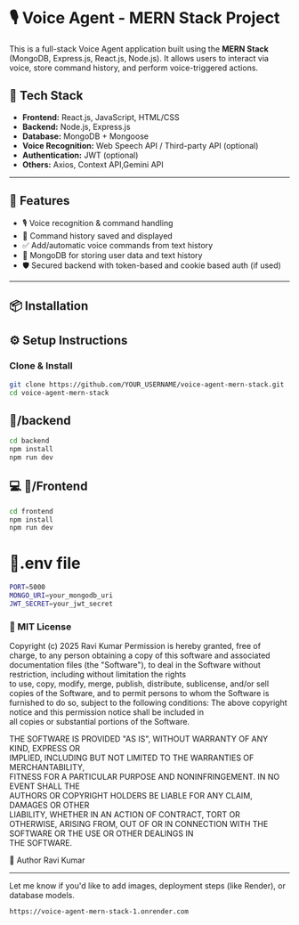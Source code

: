 # 🎙️ Voice Agent - MERN Stack Project

This is a full-stack Voice Agent application built using the **MERN Stack** (MongoDB, Express.js, React.js, Node.js). It allows users to interact via voice, store command history, and perform voice-triggered actions.

## 📁 Tech Stack

- **Frontend:** React.js, JavaScript, HTML/CSS
- **Backend:** Node.js, Express.js
- **Database:** MongoDB + Mongoose
- **Voice Recognition:** Web Speech API / Third-party API (optional)
- **Authentication:** JWT (optional)
- **Others:** Axios, Context API,Gemini API

---

## 🚀 Features

- 🎙️ Voice recognition & command handling
- 📜 Command history saved and displayed
- ✅ Add/automatic voice commands from text history
- 💾 MongoDB for storing user data and text history
- 🛡️ Secured backend with token-based and cookie based auth (if used)

---

## 📦 Installation

## ⚙️ Setup Instructions

### Clone & Install

```bash
git clone https://github.com/YOUR_USERNAME/voice-agent-mern-stack.git
cd voice-agent-mern-stack
```

## 🔧/backend

```bash
cd backend
npm install
npm run dev
```

## 💻 🎨/Frontend

```bash
cd frontend
npm install
npm run dev
```

# 🔐.env file

```bash
PORT=5000
MONGO_URI=your_mongodb_uri
JWT_SECRET=your_jwt_secret
```

### 📄 MIT License

Copyright (c) 2025 Ravi Kumar
Permission is hereby granted, free of charge, to any person obtaining a copy
of this software and associated documentation files (the "Software"), to deal
in the Software without restriction, including without limitation the rights  
to use, copy, modify, merge, publish, distribute, sublicense, and/or sell  
copies of the Software, and to permit persons to whom the Software is  
furnished to do so, subject to the following conditions:
The above copyright notice and this permission notice shall be included in  
all copies or substantial portions of the Software.

THE SOFTWARE IS PROVIDED "AS IS", WITHOUT WARRANTY OF ANY KIND, EXPRESS OR  
IMPLIED, INCLUDING BUT NOT LIMITED TO THE WARRANTIES OF MERCHANTABILITY,  
FITNESS FOR A PARTICULAR PURPOSE AND NONINFRINGEMENT. IN NO EVENT SHALL THE  
AUTHORS OR COPYRIGHT HOLDERS BE LIABLE FOR ANY CLAIM, DAMAGES OR OTHER  
LIABILITY, WHETHER IN AN ACTION OF CONTRACT, TORT OR OTHERWISE, ARISING FROM,
OUT OF OR IN CONNECTION WITH THE SOFTWARE OR THE USE OR OTHER DEALINGS IN  
THE SOFTWARE.

👤 Author
Ravi Kumar

---

Let me know if you'd like to add images, deployment steps (like Render), or database models.

```
https://voice-agent-mern-stack-1.onrender.com
```
